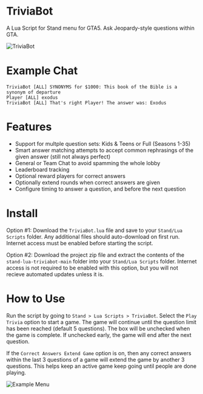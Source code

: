 # TriviaBot
A Lua Script for Stand menu for GTA5. Ask Jeopardy-style questions within GTA.

![TriviaBot](https://i.imgur.com/GEp2wqv.jpeg)

# Example Chat
```
TriviaBot [ALL] SYNONYMS for $1000: This book of the Bible is a synonym of departure
Player [ALL] exodus
TriviaBot [ALL] That's right Player! The answer was: Exodus
```

# Features

* Support for multple question sets: Kids & Teens or Full (Seasons 1-35)
* Smart answer matching attempts to accept common rephrasings of the given answer (still not always perfect)
* General or Team Chat to avoid spamming the whole lobby
* Leaderboard tracking
* Optional reward players for correct answers
* Optionally extend rounds when correct answers are given
* Configure timing to answer a question, and before the next question

# Install
Option #1: Download the `TriviaBot.lua` file and save to your `Stand/Lua Scripts` folder. Any additional files should auto-download on first run. Internet access must be enabled before starting the script.

Option #2: Download the project zip file and extract the contents of the `stand-lua-triviabot-main` folder into your `Stand/Lua Scripts` folder. Internet access is not required to be enabled with this option, but you will not recieve automated updates unless it is.

# How to Use
Run the script by going to `Stand > Lua Scripts > TriviaBot`.
Select the `Play Trivia` option to start a game. The game will continue until the question limit has been reached (default 5 questions). The box will be unchecked when the game is complete. If unchecked early, the game will end after the next question.

If the `Correct Answers Extend Game` option is on, then any correct answers within the last 3 questions of a game will extend the game by another 3 questions. This helps keep an active game keep going until people are done playing.

![Example Menu](https://i.imgur.com/iha3Ipz.png)
